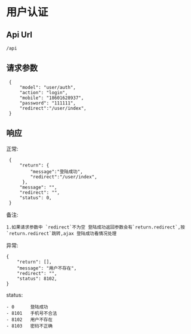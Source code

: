 用户认证
======

Api Url
------

    /api

请求参数
------

     {
         "model": "user/auth",
         "action": "login",
         "mobile": "18601628937",
         "password": "111111",
         "redirect":"/user/index",
     }

响应
------

正常:

     {
         "return": {
             "message":"登陆成功",
             "redirect":"/user/index",
          },
         "message": "",
         "redirect": "",
         "status": 0,
     }
     
备注:

    1.如果请求参数中 `redirect`不为空 登陆成功返回参数会有`return.redirect`,按`return.redirect`跳转,ajax 登陆成功看情况处理
    
异常:

    {
        "return": [],
        "message": "用户不存在",
        "redirect": "",
        "status": 8102,
    }
    
status:
    
    - 0      登陆成功
    - 8101   手机号不合法
    - 8102   用户不存在
    - 8103   密码不正确